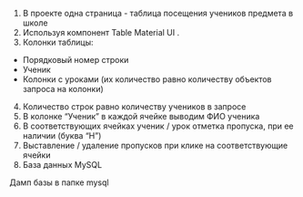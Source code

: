1. В проекте одна страница - таблица посещения учеников предмета в школе
2. Используя компонент Table Material UI .
3. Колонки таблицы:

- Порядковый номер строки
- Ученик
- Колонки с уроками (их количество равно количеству объектов запроса на колонки)

4. Количество строк равно количеству учеников в запросе
5. В колонке “Ученик” в каждой ячейке выводим ФИО ученика
6. В соответствующих ячейках ученик / урок отметка пропуска, при ее наличии (буква “Н”)
7. Выставление / удаление пропусков при клике на соответствующие ячейки
8. База данных MySQL

Дамп базы в папке mysql
